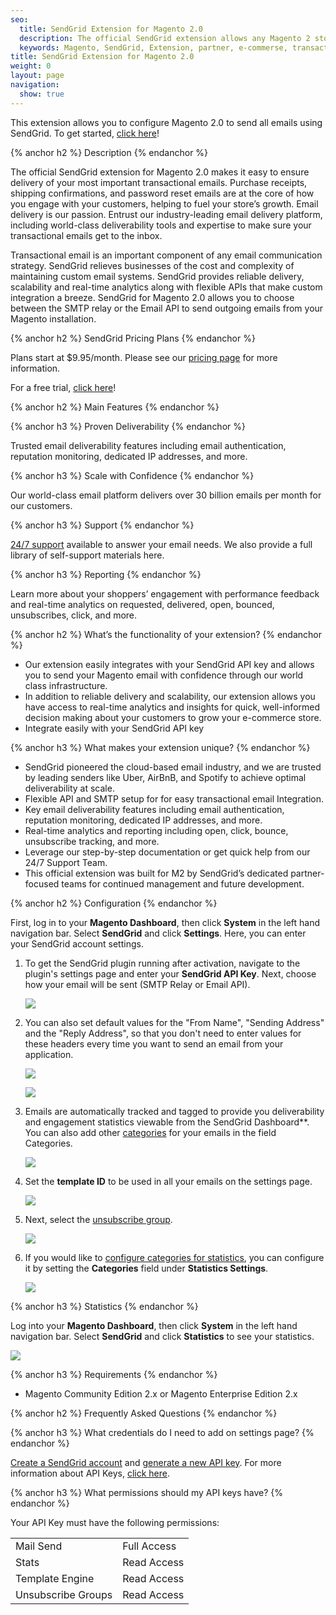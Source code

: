 ```yaml
---
seo:
  title: SendGrid Extension for Magento 2.0
  description: The official SendGrid extension allows any Magento 2 store to quickly integrate and send mail from their SendGrid account.
  keywords: Magento, SendGrid, Extension, partner, e-commerse, transactional email
title: SendGrid Extension for Magento 2.0
weight: 0
layout: page
navigation:
  show: true
---
```


This extension allows you to configure Magento 2.0 to send all emails using SendGrid. To get started, [click here](https://www.magentocommerce.com/magento-connect/sendgrid-email-delivery-1.html)!

{% anchor h2 %}
Description
{% endanchor %}

The official SendGrid extension for Magento 2.0 makes it easy to ensure delivery of your most important transactional emails.  Purchase receipts, shipping confirmations, and password reset emails are at the core of how you engage with your customers, helping to fuel your store’s growth.  Email delivery is our passion. Entrust our industry-leading email delivery platform, including world-class deliverability tools and expertise to make sure your transactional emails get to the inbox.

Transactional email is an important component of any email communication strategy. SendGrid relieves businesses of the cost and complexity of maintaining custom email systems. SendGrid provides reliable delivery, scalability and real-time analytics along with flexible APIs that make custom integration a breeze. SendGrid for Magento 2.0 allows you to choose between the SMTP relay or the Email API to send outgoing emails from your Magento installation.

{% anchor h2 %}
SendGrid Pricing Plans
{% endanchor %}

Plans start at $9.95/month. Please see our [pricing page](https://sendgrid.com/partners/magento/) for more information.

For a free trial, [click here](https://sendgrid.com/partners/magento/)!

{% anchor h2 %}
Main Features
{% endanchor %}

{% anchor h3 %}
Proven Deliverability
{% endanchor %}

Trusted email deliverability features including email authentication, reputation monitoring, dedicated IP addresses, and more.

{% anchor h3 %}
Scale with Confidence
{% endanchor %}

Our world-class email platform delivers over 30 billion emails per month for our customers.

{% anchor h3 %}
Support
{% endanchor %}

[24/7 support](https://support.sendgrid.com) available to answer your email needs. We also provide a full library of self-support materials here.

{% anchor h3 %}
Reporting
{% endanchor %}

Learn more about your shoppers’ engagement with performance feedback and real-time analytics on requested, delivered, open, bounced, unsubscribes, click, and more.

{% anchor h2 %}
What’s the functionality of your extension?
{% endanchor %}

* Our extension easily integrates with your SendGrid API key and allows you to send your Magento email with confidence through our world class infrastructure.
* In addition to reliable delivery and scalability, our extension allows you have access to real-time analytics and insights for quick, well-informed decision making about your customers to grow your e-commerce store.
* Integrate easily with your SendGrid API key

{% anchor h3 %}
What makes your extension unique?
{% endanchor %}

* SendGrid pioneered the cloud-based email industry, and we are trusted by leading senders like Uber, AirBnB, and Spotify to achieve optimal deliverability at scale.
* Flexible API and SMTP setup for for easy transactional email Integration.
* Key email deliverability features including email authentication, reputation monitoring, dedicated IP addresses, and more.
* Real-time analytics and reporting including open, click, bounce, unsubscribe tracking, and more.
* Leverage our step-by-step documentation or get quick help from our 24/7 Support Team.
* This official extension was built for M2 by SendGrid’s dedicated partner-focused teams for continued management and future development.

{% anchor h2 %}
Configuration
{% endanchor %}

First, log in to your **Magento Dashboard**, then click  **System** in the left hand navigation bar. Select **SendGrid** and click **Settings**. Here, you can enter your SendGrid account settings.

1. To get the SendGrid plugin running after activation, navigate to the plugin's settings page and enter your **SendGrid API Key**. Next, choose how your email will be sent (SMTP Relay or Email API).

    ![]({{root_url}}/images/magento_1.jpg)

2. You can also set default values for the "From Name", "Sending Address" and the "Reply Address", so that you don't need to enter values for these headers every time you want to send an email from your application.

    ![]({{root_url}}/images/magento_2.png)

    ![]({{root_url}}/images/magento_3.jpg)

3. Emails are automatically tracked and tagged to provide you deliverability and engagement statistics viewable from the SendGrid Dashboard**. You can also add other [categories]({{root_url}}/User_Guide/Statistics/categories.html) for your emails in the field Categories.

    ![]({{root_url}}/images/magento_4.png)

4. Set the **template ID** to be used in all your emails on the settings page.

    ![]({{root_url}}/images/magento_5.png)

5. Next, select the [unsubscribe group]({{root_url}}/User_Guide/Suppressions/advanced_suppression_manager.html).

    ![]({{root_url}}/images/magento_6.png)

6. If you would like to [configure categories for statistics]({{root_url}}/User_Guide/Statistics/categories.html), you can configure it by setting the **Categories** field under **Statistics Settings**.

    ![]({{root_url}}/images/magento_7.png)

{% anchor h3 %}
Statistics
{% endanchor %}

Log into your **Magento Dashboard**, then click **System** in the left hand navigation bar. Select **SendGrid** and click **Statistics** to see your statistics.

  ![]({{root_url}}/images/magento_8.jpg)

{% anchor h3 %}
Requirements
{% endanchor %}

* Magento Community Edition 2.x or Magento Enterprise Edition 2.x

{% anchor h2 %}
Frequently Asked Questions
{% endanchor %}

{% anchor h3 %}
What credentials do I need to add on settings page?
{% endanchor %}

[Create a SendGrid account](https://sendgrid.com/partners/magento/) and [generate a new API key](https://app.sendgrid.com/settings/api_keys). For more information about API Keys, [click here]({{root_url}}/User_Guide/Settings/api_keys.html).

{% anchor h3 %}
What permissions should my API keys have?
{% endanchor %}

Your API Key must have  the following permissions:

<table class="table">
  <tr><td>Mail Send</td><td>Full Access</td></tr>
  <tr><td>Stats</td><td>Read Access</td></tr>
  <tr><td>Template Engine</td><td>Read Access</td></tr>
  <tr><td>Unsubscribe Groups</td><td>Read Access</td></tr>
</table>
